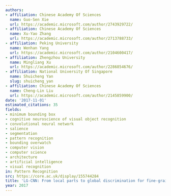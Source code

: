 ```yaml
---
authors:
- affiliation: Chinese Academy Of Sciences
  name: Guo-Sen Xie
  url: https://academic.microsoft.com/author/2743929722/
- affiliation: Chinese Academy Of Sciences
  name: Xu-Yao Zhang
  url: https://academic.microsoft.com/author/2713788733/
- affiliation: Peking University
  name: Wenhan Yang
  url: https://academic.microsoft.com/author/2104600417/
- affiliation: Zhengzhou University
  name: Mingliang Xu
  url: https://academic.microsoft.com/author/2286854676/
- affiliation: National University Of Singapore
  name: Shuicheng Yan
  slug: shuicheng_yan
- affiliation: Chinese Academy Of Sciences
  name: Cheng-Lin Liu
  url: https://academic.microsoft.com/author/2145859900/
date: '2017-11-01'
estimated_citations: 35
fields:
- minimum bounding box
- cognitive neuroscience of visual object recognition
- convolutional neural network
- salience
- segmentation
- pattern recognition
- bounding overwatch
- computer vision
- computer science
- architecture
- artificial intelligence
- visual recognition
in: Pattern Recognition
src: https://core.ac.uk/display/155744284
title: 'LG-CNN: From local parts to global discrimination for fine-grained recognition'
year: 2017
---
```

